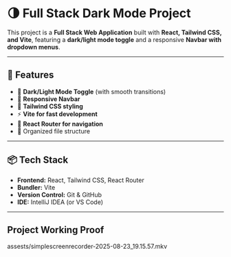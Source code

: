 # 🌗 Full Stack Dark Mode Project

This project is a **Full Stack Web Application** built with **React, Tailwind CSS, and Vite**, featuring a **dark/light mode toggle** and a responsive **Navbar with dropdown menus**.

---

## 🚀 Features
- 🌙 **Dark/Light Mode Toggle** (with smooth transitions)
- 📱 **Responsive Navbar**
- 🎨 **Tailwind CSS styling**
- ⚡ **Vite for fast development**
- 🔀 **React Router for navigation**
- 📂 Organized file structure

---

## 📦 Tech Stack
- **Frontend:** React, Tailwind CSS, React Router
- **Bundler:** Vite
- **Version Control:** Git & GitHub
- **IDE:** IntelliJ IDEA (or VS Code)

---
## Project Working Proof 
assests/simplescreenrecorder-2025-08-23_19.15.57.mkv
